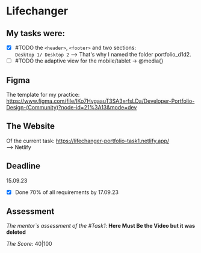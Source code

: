 # Lifechanger
## My tasks were: 
- [x] #TODO the `<header>`, `<footer>` and two sections: <br /> `Desktop 1/ Desktop 2`
--> That's why I named the folder portfolio_d1d2.
- [ ] #TODO the adaptive view for the mobile/tablet -> @media{}
## Figma 
The template for my practice:
https://www.figma.com/file/IKo7HvgaauT3SA3xrfsLDa/Developer-Portfolio-Design-(Community)?node-id=21%3A13&mode=dev
## The Website 
Of the current task:
https://lifechanger-portfolio-task1.netlify.app/
<br />
--> Netlify

## Deadline
15.09.23 <br />
- [x] Done 70% of all requirements by 17.09.23
## Assessment
_The mentor`s assessment of the #Task1_: **Here Must Be the Video but it was deleted**

_The Score_: 40|100
